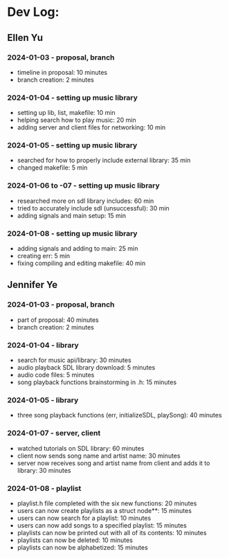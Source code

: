 # Dev Log:

## Ellen Yu

### 2024-01-03 - proposal, branch
- timeline in proposal: 10 minutes
- branch creation: 2 minutes
### 2024-01-04 - setting up music library
- setting up lib, list, makefile: 10 min
- helping search how to play music: 20 min
- adding server and client files for networking: 10 min
### 2024-01-05 - setting up music library
- searched for how to properly include external library: 35 min
- changed makefile: 5 min
### 2024-01-06 to -07 - setting up music library
- researched more on sdl library includes: 60 min
- tried to accurately include sdl (unsuccessful): 30 min
- adding signals and main setup: 15 min
### 2024-01-08 - setting up music library
- adding signals and adding to main: 25 min
- creating err: 5 min
- fixing compiling and editing makefile: 40 min

## Jennifer Ye

### 2024-01-03 - proposal, branch
- part of proposal: 40 minutes
- branch creation: 2 minutes

### 2024-01-04 - library
- search for music api/library: 30 minutes
- audio playback SDL library download: 5 minutes
- audio code files: 5 minutes
- song playback functions brainstorming in .h: 15 minutes

### 2024-01-05 - library
- three song playback functions (err, initializeSDL, playSong): 40 minutes

### 2024-01-07 - server, client
- watched tutorials on SDL library: 60 minutes
- client now sends song name and artist name: 30 minutes
- server now receives song and artist name from client and adds it to library: 30 minutes

### 2024-01-08 - playlist
- playlist.h file completed with the six new functions: 20 minutes
- users can now create playlists as a struct node**: 15 minutes
- users can now search for a playlist: 10 minutes
- users can now add songs to a specified playlist: 15 minutes
- playlists can now be printed out with all of its contents: 10 minutes
- playlists can now be deleted: 10 minutes
- playlists can now be alphabetized: 15 minutes